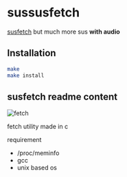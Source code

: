 # sussusfetch

[susfetch](https://github.com/sleepntsheep/susfetch) but much more sus **with audio**

## Installation

```bash
make
make install
```

## susfetch readme content

![fetch](https://cdn.discordapp.com/attachments/962712229147471902/962946075893858354/unknown.png)

fetch utility made in c

requirement

- /proc/meminfo
- gcc
- unix based os
